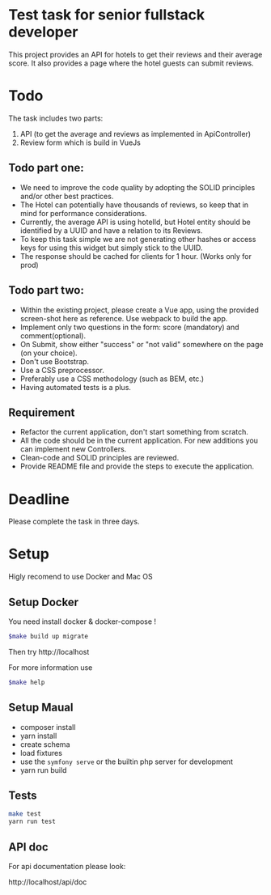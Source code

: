 # Test task for senior fullstack developer

This project provides an API for hotels to get their reviews and their average score. It also provides a page where the hotel guests can submit reviews.

# Todo

The task includes two parts:

1. API (to get the average and reviews as implemented in ApiController)
2. Review form which is build in VueJs

## Todo part one:

- We need to improve the code quality by adopting the SOLID principles and/or other best practices.
- The Hotel can potentially have thousands of reviews, so keep that in mind for performance considerations.
- Currently, the average API is using hotelId, but Hotel entity should be identified by a UUID and have a relation to its Reviews.
- To keep this task simple we are not generating other hashes or access keys for using this widget but simply stick to the UUID.
- The response should be cached for clients for 1 hour. (Works only for prod)

## Todo part two:

- Within the existing project, please create a Vue app, using the provided screen-shot here as reference. Use webpack to build the app.
- Implement only two questions in the form: score (mandatory) and comment(optional).
- On Submit, show either "success" or "not valid" somewhere on the page (on your choice).
- Don't use Bootstrap.
- Use a CSS preprocessor.
- Preferably use a CSS methodology (such as BEM, etc.)
- Having automated tests is a plus.

## Requirement

- Refactor the current application, don't start something from scratch.
- All the code should be in the current application. For new additions you can implement new Controllers.
- Clean-code and SOLID principles are reviewed.
- Provide README file and provide the steps to execute the application.

# Deadline

Please complete the task in three days.

# Setup

Higly recomend to use Docker and Mac OS

## Setup Docker

You need install docker & docker-compose !

```bash
$make build up migrate
```

Then try http://localhost

For more information use

```bash
$make help
```

## Setup Maual

- composer install
- yarn install
- create schema
- load fixtures
- use the `symfony serve` or the builtin php server for development
- yarn run build

## Tests

```bash
make test
yarn run test
```

## API doc

For api documentation please look:

http://localhost/api/doc
